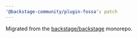 ```yaml
---
'@backstage-community/plugin-fossa': patch
---
```


Migrated from the [backstage/backstage](https://github.com/backstage/backstage) monorepo.
